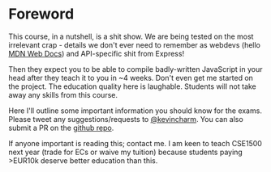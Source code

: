 # Foreword

This course, in a nutshell, is a shit show. We are being tested on the most irrelevant crap - details we don't ever need to remember as webdevs (hello [MDN Web Docs](https://developer.mozilla.org/en-US/)) and API-specific shit from Express!

Then they expect you to be able to compile badly-written JavaScript in your head after they teach it to you in ~4 weeks. Don't even get me started on the project. The education quality here is laughable. Students will not take away any skills from this course.

Here I'll outline some important information you should know for the exams. Please tweet any suggestions/requests to [@kevincharm](https://twitter.com/kevincharm). You can also submit a PR on the [github repo](https://github.com/kevincharm/cse1500-cheatsheet).

If anyone important is reading this; contact me. I am keen to teach CSE1500 next year (trade for ECs or waive my tuition) because students paying >EUR10k deserve better education than this.
